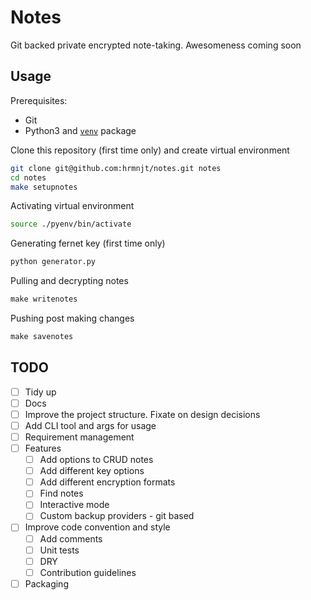 # Notes

Git backed private encrypted note-taking. Awesomeness coming soon

## Usage

Prerequisites:
- Git
- Python3 and [`venv`](https://docs.python.org/3/library/venv.html#module-venv) package

Clone this repository (first time only) and create virtual environment
```bash
git clone git@github.com:hrmnjt/notes.git notes
cd notes
make setupnotes
```

Activating virtual environment
```bash
source ./pyenv/bin/activate
```

Generating fernet key (first time only)
```python
python generator.py
```

Pulling and decrypting notes
```python
make writenotes
```

Pushing post making changes
```python
make savenotes
```

## TODO
- [ ] Tidy up
- [ ] Docs
- [ ] Improve the project structure. Fixate on design decisions
- [ ] Add CLI tool and args for usage
- [ ] Requirement management
- [ ] Features
    - [ ] Add options to CRUD notes
    - [ ] Add different key options
    - [ ] Add different encryption formats
    - [ ] Find notes
    - [ ] Interactive mode
    - [ ] Custom backup providers - git based
- [ ] Improve code convention and style
    - [ ] Add comments
    - [ ] Unit tests
    - [ ] DRY
    - [ ] Contribution guidelines
- [ ] Packaging
